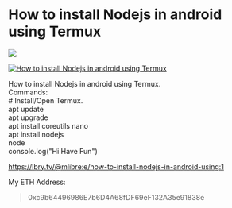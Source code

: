# How to install Nodejs in android using Termux


<p style="text-align: center;">
<img style="display: block; margin: auto;"
src="https://stackoverflow.design/assets/img/logos/so/logo-print.svg">
</p>

[![How to install Nodejs in android using Termux](http://img.youtube.com/vi/0i4ve79qPhw/0.jpg)](https://www.youtube.com/watch?v=0i4ve79qPhw "How to install Nodejs in android using Termux")

How to install Nodejs in android using Termux.<br/>	Commands:<br/>	# Install/Open Termux.<br/>	apt update<br/>	apt upgrade<br/>	apt install coreutils nano<br/>	apt install nodejs<br/>	node<br/>	console.log("Hi Have Fun")

https://lbry.tv/@mlibre:e/how-to-install-nodejs-in-android-using:1

My ETH Address:
> 0xc9b64496986E7b6D4A68fDF69eF132A35e91838e
